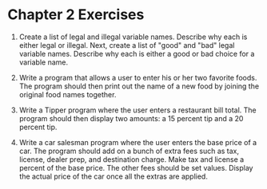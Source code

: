 Chapter 2 Exercises
===================

1. Create a list of legal and illegal variable names. Describe why each is either legal or illegal. Next, create a list of "good" and "bad" legal variable names. Describe why each is either a good or bad choice for a variable name.

2. Write a program that allows a user to enter his or her two favorite foods. The program should then print out the name of a new food by joining the original food names together.

3. Write a Tipper program where the user enters a restaurant bill total. The program should then display two amounts: a 15 percent tip and a 20 percent tip.

4. Write a car salesman program where the user enters the base price of a car. The program should add on a bunch of extra fees such as tax, license, dealer prep, and destination charge. Make tax and license a percent of the base price. The other fees should be set values. Display the actual price of the car once all the extras are applied.

